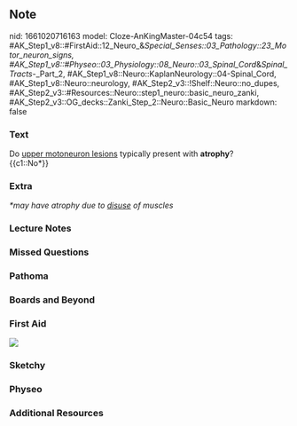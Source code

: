## Note
nid: 1661020716163
model: Cloze-AnKingMaster-04c54
tags: #AK_Step1_v8::#FirstAid::12_Neuro_&_Special_Senses::03_Pathology::23_Motor_neuron_signs, #AK_Step1_v8::#Physeo::03_Physiology::08_Neuro::03_Spinal_Cord_&_Spinal_Tracts_-_Part_2, #AK_Step1_v8::Neuro::KaplanNeurology::04-Spinal_Cord, #AK_Step1_v8::Neuro::neurology, #AK_Step2_v3::!Shelf::Neuro::no_dupes, #AK_Step2_v3::#Resources::Neuro::step1_neuro::basic_neuro_zanki, #AK_Step2_v3::OG_decks::Zanki_Step_2::Neuro::Basic_Neuro
markdown: false

### Text
<div>
  <div>
    Do <u>upper motoneuron lesions</u> typically present with
    <b>atrophy</b>?
  </div>
  <div>
    {{c1::No*}}
  </div>
</div>

### Extra
<i>*may have atrophy due to <u>disuse</u> of muscles</i>

### Lecture Notes


### Missed Questions


### Pathoma


### Boards and Beyond


### First Aid
<img src="tmp8GSzWr.png">

### Sketchy


### Physeo


### Additional Resources

